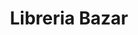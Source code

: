 ---
title: "Libreria Bazar"
url: /ciudad-satelite/libreria-bazar-avenida-del-policia/
shop: material de oficina
---